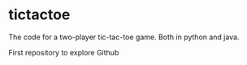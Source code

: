 # tictactoe

The code for a two-player tic-tac-toe game. Both in python and java.

First repository to explore Github
